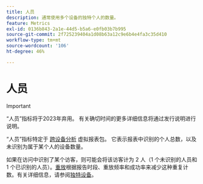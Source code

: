 ```yaml
---
title: 人员
description: 通常使用多个设备的独特个人的数量。
feature: Metrics
exl-id: 0136b843-2a1e-44d5-b5a6-e0fb03b7b995
source-git-commit: 2f725239404a1d08b63a12c9e6b4e4fa3c35d410
workflow-type: tm+mt
source-wordcount: '106'
ht-degree: 46%

---
```


# 人员

>[!IMPORTANT]
>
>“人员”指标将于2023年弃用。 有关确切时间的更多详细信息将通过发行说明进行说明。

“人员”指标特定于 [跨设备分析](../cda/overview.md) 虚拟报表包。 它表示报表中识别的个人总数，以及未识别为属于某个人的设备数量。

如果在访问中识别了某个访客，则可能会将该访客计为 2 人（1 个未识别的人员和 1 个已识别的人员）。[重放](/help/components/cda/replay.md)根据报告时段、重放频率和成功率来减少这种重复计数。有关详细信息，请参阅[独特设备](unique-devices.md)。
